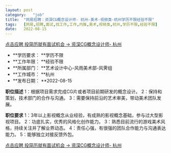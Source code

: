 ```yaml
---
layout:	post
category:	"job"
title:	"网易招聘：资深CG概念设计师- 杭州-美术-视频类-杭州学历不限经验不限"
tags:	[网易,招聘,面试,找工作,工作,内推,美术,视频类,杭州,学历不限,经验不限]
date:	2022-08-15
---
```


[点击应聘 投简历就有面试机会 -> 资深CG概念设计师- 杭州](http://mobile.bole.netease.com/bole/boleDetail?id=32168&employeeId=346f03c3cda5f04c&key=all)



- **学历要求： **学历不限
- **工作年限： **经验不限
- **所属部门： **艺术设计中心-风雨美术部-风霁组
- **工作城市： **杭州
- **发布日期： **2022-08-15



**职位描述**
1：根据项目需求完成CG片或者项目前期研发的概念设计。
2：保持和策划，技术部门的合作与沟通。
3：需要保持前沿的艺术审美，带动美术团队发展。



**职位要求**
1：3年以上影视概念从业经验，有成熟的影视概念基础，参与过大型影视项目。
2：功底扎实，优秀的风格化创作能力。
3：熟悉目前流行的游戏美术风格，持续关注并了解业界动态。
4：责任心强，有很强的团队合作能力与沟通表达能力。
5：能够独立对接反馈外包。



[点击应聘 投简历就有面试机会 -> 资深CG概念设计师- 杭州](http://mobile.bole.netease.com/bole/boleDetail?id=32168&employeeId=346f03c3cda5f04c&key=all)